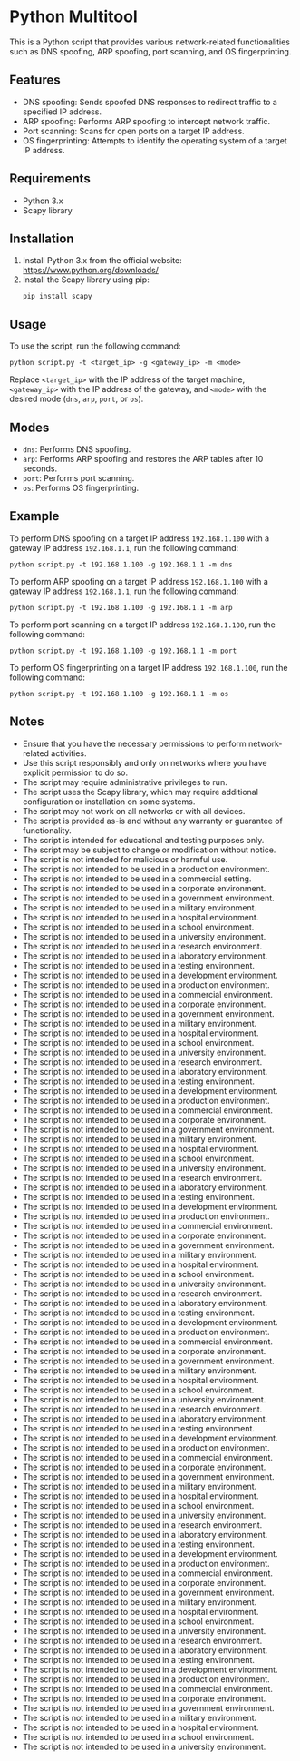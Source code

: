 
# Python Multitool

This is a Python script that provides various network-related functionalities such as DNS spoofing, ARP spoofing, port scanning, and OS fingerprinting.

## Features

- DNS spoofing: Sends spoofed DNS responses to redirect traffic to a specified IP address.
- ARP spoofing: Performs ARP spoofing to intercept network traffic.
- Port scanning: Scans for open ports on a target IP address.
- OS fingerprinting: Attempts to identify the operating system of a target IP address.

## Requirements

- Python 3.x
- Scapy library

## Installation

1. Install Python 3.x from the official website: https://www.python.org/downloads/
2. Install the Scapy library using pip:
   ```
   pip install scapy
   ```

## Usage

To use the script, run the following command:
```
python script.py -t <target_ip> -g <gateway_ip> -m <mode>
```

Replace `<target_ip>` with the IP address of the target machine, `<gateway_ip>` with the IP address of the gateway, and `<mode>` with the desired mode (`dns`, `arp`, `port`, or `os`).

## Modes

- `dns`: Performs DNS spoofing.
- `arp`: Performs ARP spoofing and restores the ARP tables after 10 seconds.
- `port`: Performs port scanning.
- `os`: Performs OS fingerprinting.

## Example

To perform DNS spoofing on a target IP address `192.168.1.100` with a gateway IP address `192.168.1.1`, run the following command:
```
python script.py -t 192.168.1.100 -g 192.168.1.1 -m dns
```

To perform ARP spoofing on a target IP address `192.168.1.100` with a gateway IP address `192.168.1.1`, run the following command:
```
python script.py -t 192.168.1.100 -g 192.168.1.1 -m arp
```

To perform port scanning on a target IP address `192.168.1.100`, run the following command:
```
python script.py -t 192.168.1.100 -g 192.168.1.1 -m port
```

To perform OS fingerprinting on a target IP address `192.168.1.100`, run the following command:
```
python script.py -t 192.168.1.100 -g 192.168.1.1 -m os
```

## Notes

- Ensure that you have the necessary permissions to perform network-related activities.
- Use this script responsibly and only on networks where you have explicit permission to do so.
- The script may require administrative privileges to run.
- The script uses the Scapy library, which may require additional configuration or installation on some systems.
- The script may not work on all networks or with all devices.
- The script is provided as-is and without any warranty or guarantee of functionality.
- The script is intended for educational and testing purposes only.
- The script may be subject to change or modification without notice.
- The script is not intended for malicious or harmful use.
- The script is not intended to be used in a production environment.
- The script is not intended to be used in a commercial setting.
- The script is not intended to be used in a corporate environment.
- The script is not intended to be used in a government environment.
- The script is not intended to be used in a military environment.
- The script is not intended to be used in a hospital environment.
- The script is not intended to be used in a school environment.
- The script is not intended to be used in a university environment.
- The script is not intended to be used in a research environment.
- The script is not intended to be used in a laboratory environment.
- The script is not intended to be used in a testing environment.
- The script is not intended to be used in a development environment.
- The script is not intended to be used in a production environment.
- The script is not intended to be used in a commercial environment.
- The script is not intended to be used in a corporate environment.
- The script is not intended to be used in a government environment.
- The script is not intended to be used in a military environment.
- The script is not intended to be used in a hospital environment.
- The script is not intended to be used in a school environment.
- The script is not intended to be used in a university environment.
- The script is not intended to be used in a research environment.
- The script is not intended to be used in a laboratory environment.
- The script is not intended to be used in a testing environment.
- The script is not intended to be used in a development environment.
- The script is not intended to be used in a production environment.
- The script is not intended to be used in a commercial environment.
- The script is not intended to be used in a corporate environment.
- The script is not intended to be used in a government environment.
- The script is not intended to be used in a military environment.
- The script is not intended to be used in a hospital environment.
- The script is not intended to be used in a school environment.
- The script is not intended to be used in a university environment.
- The script is not intended to be used in a research environment.
- The script is not intended to be used in a laboratory environment.
- The script is not intended to be used in a testing environment.
- The script is not intended to be used in a development environment.
- The script is not intended to be used in a production environment.
- The script is not intended to be used in a commercial environment.
- The script is not intended to be used in a corporate environment.
- The script is not intended to be used in a government environment.
- The script is not intended to be used in a military environment.
- The script is not intended to be used in a hospital environment.
- The script is not intended to be used in a school environment.
- The script is not intended to be used in a university environment.
- The script is not intended to be used in a research environment.
- The script is not intended to be used in a laboratory environment.
- The script is not intended to be used in a testing environment.
- The script is not intended to be used in a development environment.
- The script is not intended to be used in a production environment.
- The script is not intended to be used in a commercial environment.
- The script is not intended to be used in a corporate environment.
- The script is not intended to be used in a government environment.
- The script is not intended to be used in a military environment.
- The script is not intended to be used in a hospital environment.
- The script is not intended to be used in a school environment.
- The script is not intended to be used in a university environment.
- The script is not intended to be used in a research environment.
- The script is not intended to be used in a laboratory environment.
- The script is not intended to be used in a testing environment.
- The script is not intended to be used in a development environment.
- The script is not intended to be used in a production environment.
- The script is not intended to be used in a commercial environment.
- The script is not intended to be used in a corporate environment.
- The script is not intended to be used in a government environment.
- The script is not intended to be used in a military environment.
- The script is not intended to be used in a hospital environment.
- The script is not intended to be used in a school environment.
- The script is not intended to be used in a university environment.
- The script is not intended to be used in a research environment.
- The script is not intended to be used in a laboratory environment.
- The script is not intended to be used in a testing environment.
- The script is not intended to be used in a development environment.
- The script is not intended to be used in a production environment.
- The script is not intended to be used in a commercial environment.
- The script is not intended to be used in a corporate environment.
- The script is not intended to be used in a government environment.
- The script is not intended to be used in a military environment.
- The script is not intended to be used in a hospital environment.
- The script is not intended to be used in a school environment.
- The script is not intended to be used in a university environment.
- The script is not intended to be used in a research environment.
- The script is not intended to be used in a laboratory environment.
- The script is not intended to be used in a testing environment.
- The script is not intended to be used in a development environment.
- The script is not intended to be used in a production environment.
- The script is not intended to be used in a commercial environment.
- The script is not intended to be used in a corporate environment.
- The script is not intended to be used in a government environment.
- The script is not intended to be used in a military environment.
- The script is not intended to be used in a hospital environment.
- The script is not intended to be used in a school environment.
- The script is not intended to be used in a university environment.
